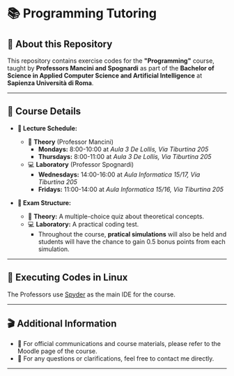 # 📚 Programming Tutoring

## 🐍 About this Repository

This repository contains exercise codes for the **"Programming"** course, taught by **Professors Mancini and Spognardi** as part of the **Bachelor of Science in Applied Computer Science and Artificial Intelligence** at **Sapienza Università di Roma**.

---

## 📍 Course Details

- **📅 Lecture Schedule:**
  - 🧭 **Theory** (Professor Mancini)
    - **Mondays:** 8:00-10:00 at *Aula 3 De Lollis, Via Tiburtina 205*
    - **Thursdays:** 8:00-11:00 at *Aula 3 De Lollis, Via Tiburtina 205*
  - 💻 **Laboratory** (Professor Spognardi)
    - **Wednesdays:** 14:00-16:00 at *Aula Informatica 15/17, Via Tiburtina 205*
    - **Fridays:** 11:00-14:00 at *Aula Informatica 15/16, Via Tiburtina 205*

- **🧪 Exam Structure:**
  - 🧭 **Theory:** A multiple-choice quiz about theoretical concepts.
  - 💻 **Laboratory:** A practical coding test.
    - Throughout the course, **pratical simulations** will also be held and students will have the chance to gain 0.5 bonus points from each simulation.

---

## 🚨 Executing Codes in Linux

The Professors use [Spyder](https://www.spyder-ide.org/) as the main IDE for the course.

---

## 🎬 Additional Information

- 📌 For official communications and course materials, please refer to the Moodle page of the course.
- 📩 For any questions or clarifications, feel free to contact me directly.

---
